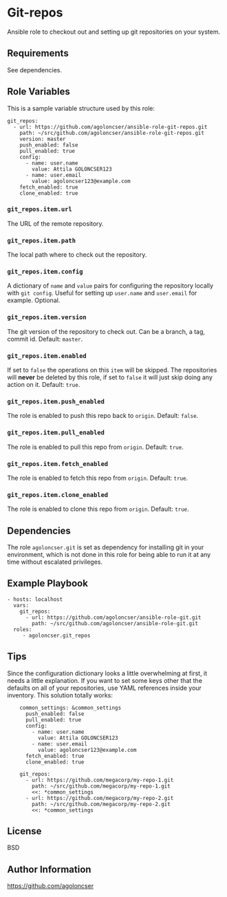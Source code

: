 # Git-repos

Ansible role to checkout out and setting up git repositories on your system.

## Requirements

See dependencies.

## Role Variables

This is a sample variable structure used by this role:

    git_repos:
      - url: https://github.com/agoloncser/ansible-role-git-repos.git
        path: ~/src/github.com/agoloncser/ansible-role-git-repos.git
        version: master
        push_enabled: false
        pull_enabled: true
        config:
          - name: user.name
            value: Attila GOLONCSER123
          - name: user.email
            value: agoloncser123@example.com
        fetch_enabled: true
        clone_enabled: true

### `git_repos.item.url`

The URL of the remote repository.

### `git_repos.item.path`

The local path where to check out the repository.

### `git_repos.item.config`

A dictionary of `name` and `value` pairs for configuring the repository locally with `git config`. Useful for setting up `user.name` and `user.email` for example. Optional.

### `git_repos.item.version`

The git version of the repository to check out. Can be a branch, a tag, commit id. Default: `master`.

### `git_repos.item.enabled`

If set to `false` the operations on this `item` will be skipped. The repositories will **never** be deleted by this role, if set to `false` it will just skip doing any action on it. Default: `true`.

### `git_repos.item.push_enabled`

The role is enabled to push this repo back to `origin`. Default: `false`.

### `git_repos.item.pull_enabled`

The role is enabled to pull this repo from `origin`. Default: `true`.

### `git_repos.item.fetch_enabled`

The role is enabled to fetch this repo from `origin`. Default: `true`.

### `git_repos.item.clone_enabled`

The role is enabled to clone this repo from `origin`. Default: `true`.

## Dependencies

The role `agoloncser.git` is set as dependency for installing git in your environment, which is not done in this role for being able to run it at any time without escalated privileges.

## Example Playbook

    - hosts: localhost
      vars:
        git_repos:
          - url: https://github.com/agoloncser/ansible-role-git.git
            path: ~/src/github.com/agoloncser/ansible-role-git.git
      roles:
         - agoloncser.git_repos

## Tips

Since the configuration dictionary looks a little overwhelming at first, it needs a little explanation. If you want to set some keys other that the defaults on all of your repositories, use YAML references inside your inventory. This solution totally works:

        common_settings: &common_settings
          push_enabled: false
          pull_enabled: true
          config:
            - name: user.name
              value: Attila GOLONCSER123
            - name: user.email
              value: agoloncser123@example.com
          fetch_enabled: true
          clone_enabled: true

        git_repos:
          - url: https://github.com/megacorp/my-repo-1.git
            path: ~/src/github.com/megacorp/my-repo-1.git
            <<: *common_settings
          - url: https://github.com/megacorp/my-repo-2.git
            path: ~/src/github.com/megacorp/my-repo-2.git
            <<: *common_settings

## License

BSD

## Author Information

https://github.com/agoloncser
